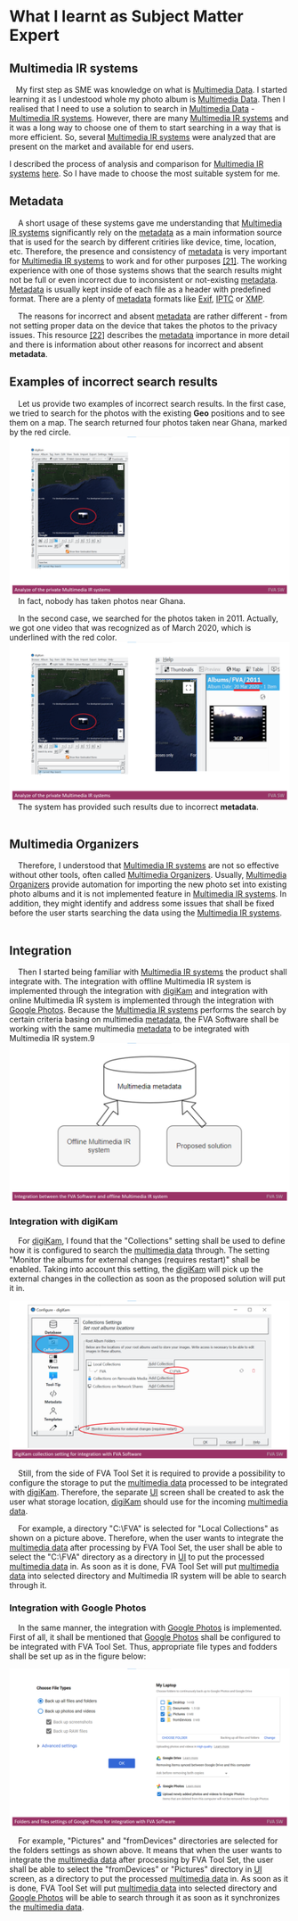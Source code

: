 # What I learnt as Subject Matter Expert
## Multimedia IR systems
&nbsp;&nbsp; My first step as SME was knowledge on what is [Multimedia Data](./MULTIMEDIADATA.md).
I started learning it as I undestood whole my photo album is [Multimedia Data](./MULTIMEDIADATA.md).
Then I realised that I need to use a solution to search in [Multimedia Data](./MULTIMEDIADATA.md) - [Multimedia IR systems](./MULTIMEDIAIRSYSTEMS.md). 
However, there are many [Multimedia IR systems](./MULTIMEDIAIRSYSTEMS.md) and it was a long way to choose one of them to start searching in a way that is more efficient.
So, several [Multimedia IR systems](./MULTIMEDIAIRSYSTEMS.md) were analyzed that are present on the market and available for end users. 

I described the process of analysis and comparison for [Multimedia IR systems](./MULTIMEDIAIRSYSTEMS.md) [here](./MULTIMEDIAIRSYSTEMSANALYZE.md).
So I have made to choose the most suitable system for me.

## Metadata
&nbsp;&nbsp;&nbsp; A short usage of these systems gave me understanding that [Multimedia IR systems](./MULTIMEDIAIRSYSTEMS.md) significantly rely on the [metadata](https://en.wikipedia.org/wiki/Metadata) as a main information source that is used for the search by different critiries like device, time, location, etc.
Therefore, the presence and consistency of [metadata](https://en.wikipedia.org/wiki/Metadata) is very important for [Multimedia IR systems](./MULTIMEDIAIRSYSTEMS.md) to work and for other purposes [[21]](./REFERENCES.md).
The working experience with one of those systems shows that the search results might not be full or even incorrect due to inconsistent or not-existing [metadata](https://en.wikipedia.org/wiki/Metadata).
[Metadata](https://en.wikipedia.org/wiki/Metadata) is usually kept inside of each file as a header with predefined format.
There are a plenty of [metadata](https://en.wikipedia.org/wiki/Metadata) formats like [Exif](https://en.wikipedia.org/wiki/Exif), [IPTC](https://en.wikipedia.org/wiki/International_Press_Telecommunications_Council) or [XMP](https://en.wikipedia.org/wiki/Extensible_Metadata_Platform).
</br>

&nbsp;&nbsp;&nbsp; The reasons for incorrect and absent [metadata](https://en.wikipedia.org/wiki/Metadata) are rather different - from not setting proper data on the device that takes the photos to the privacy issues. 
This resource [[22]](./REFERENCES.md) describes the [metadata](https://en.wikipedia.org/wiki/Metadata) importance in more detail and there is information about other reasons for incorrect and absent **metadata**. 

## Examples of incorrect search results 
&nbsp;&nbsp;&nbsp; Let us provide two examples of incorrect search results. 
In the first case, we tried to search for the photos with the existing **Geo** positions and to see them on a map. 
The search returned four photos taken near Ghana, marked by the red circle.
<img src="./Images/AnalyzeofprivateMultimediaIRsystems.png" alt="AnalyzeofprivateMultimediaIRsystems.png" />
&nbsp;&nbsp;&nbsp; In fact, nobody has taken photos near Ghana.
</br>

&nbsp;&nbsp;&nbsp; In the second case, we searched for the photos taken in 2011. 
Actually, we got one video that was recognized as of March 2020, which is underlined with the red color.
<img src="./Images/AnalyzeofprivateMultimediaIRsystems2.png" alt="AnalyzeofprivateMultimediaIRsystems2.png" />
&nbsp;&nbsp;&nbsp; The system has provided such results due to incorrect **metadata**. 
</br> </br>

## Multimedia Organizers
&nbsp;&nbsp;&nbsp; Therefore, I understood that [Multimedia IR systems](./MULTIMEDIAIRSYSTEMS.md) are not so effective without other tools, often called [Multimedia Organizers](./MULTIMEDIAORGANIZERS.md).
Usually, [Multimedia Organizers](./MULTIMEDIAORGANIZERS.md) provide automation for importing the new photo set into existing photo albums and it is not implemented feature in [Multimedia IR systems](./MULTIMEDIAIRSYSTEMS.md).
In addition, they might identify and address some issues that shall be fixed before the user starts searching the data using the [Multimedia IR systems](./MULTIMEDIAIRSYSTEMS.md).
</br> </br> 

## Integration 
&nbsp;&nbsp;&nbsp; Then I started being familiar with [Multimedia IR systems](./MULTIMEDIAIRSYSTEMS.md) the product shall integrate with. 
The integration with offline Multimedia IR system is implemented through the integration with [digiKam](https://www.digikam.org/about/) and integration with online Multimedia IR system is implemented through the integration with [Google Photos](https://en.wikipedia.org/wiki/Google_Photos).
Because the [Multimedia IR systems](./MULTIMEDIAIRSYSTEMS.md) performs the search by certain criteria basing on multimedia [metadata](https://en.wikipedia.org/wiki/Metadata), the FVA Software shall be working with the same multimedia [metadata](https://en.wikipedia.org/wiki/Metadata) to be integrated with Multimedia IR system.9
<img src="Images/Integration.png" alt="Integration.png" />

### Integration with digiKam
&nbsp;&nbsp;&nbsp; For [digiKam](https://www.digikam.org/about/), I found that the "Collections" setting shall be used to define how it is configured to search the [multimedia data](https://link.springer.com/referenceworkentry/10.1007%2F978-0-387-39940-9_1008) through. 
The setting "Monitor the albums for external changes (requires restart)" shall be enabled. 
Taking into account this setting, the [digiKam](https://www.digikam.org/about/) will pick up the external changes in the collection as soon as the proposed solution will put it in.

<img src="Images/IntegrationDigiKam.png" alt="IntegrationDigiKam.png" />

&nbsp;&nbsp;&nbsp; Still, from the side of FVA Tool Set it is required to provide a possibility to configure the storage to put the [multimedia data](https://link.springer.com/referenceworkentry/10.1007%2F978-0-387-39940-9_1008) processed to be integrated with [digiKam](https://www.digikam.org/about/).
Therefore, the separate [UI](https://en.wikipedia.org/wiki/User_interface) screen shall be created to ask the user what storage location, [digiKam](https://www.digikam.org/about/) should use for the incoming [multimedia data](https://link.springer.com/referenceworkentry/10.1007%2F978-0-387-39940-9_1008).

&nbsp;&nbsp;&nbsp; For example, a directory "C:\FVA" is selected for "Local Collections" as shown on a picture above. 
Therefore, when the user wants to integrate the [multimedia data](https://link.springer.com/referenceworkentry/10.1007%2F978-0-387-39940-9_1008) after processing by FVA Tool Set, the user shall be able to select the "C:\FVA" directory as a directory in [UI](https://en.wikipedia.org/wiki/User_interface) to put the processed [multimedia data](https://link.springer.com/referenceworkentry/10.1007%2F978-0-387-39940-9_1008) in. 
As soon as it is done, FVA Tool Set will put [multimedia data](https://link.springer.com/referenceworkentry/10.1007%2F978-0-387-39940-9_1008) into selected directory and Multimedia IR system will be able to search through it.

### Integration with Google Photos
&nbsp;&nbsp;&nbsp; In the same manner, the integration with [Google Photos](https://en.wikipedia.org/wiki/Google_Photos) is implemented. 
First of all, it shall be mentioned that [Google Photos](https://en.wikipedia.org/wiki/Google_Photos) shall be configured to be integrated with FVA Tool Set. 
Thus, appropriate file types and fodders shall be set up as in the figure below:

<img src="Images/IntegrationGooglePhoto.png" alt="IntegrationGooglePhoto.png" />

&nbsp;&nbsp;&nbsp; For example, "Pictures" and "fromDevices" directories are selected for the folders settings as shown above. 
It means that when the user wants to integrate the [multimedia data]((https://link.springer.com/referenceworkentry/10.1007%2F978-0-387-39940-9_1008)) after processing by FVA Tool Set, the user shall be able to select the "fromDevices" or "Pictures" directory in [UI](https://en.wikipedia.org/wiki/User_interface) screen, as a directory to put the processed [multimedia data](https://link.springer.com/referenceworkentry/10.1007%2F978-0-387-39940-9_1008) in. 
As soon as it is done, FVA Tool Set will put [multimedia data](https://link.springer.com/referenceworkentry/10.1007%2F978-0-387-39940-9_1008) into selected directory and [Google Photos]((https://en.wikipedia.org/wiki/Google_Photos)) will be able to search through it as soon as it synchronizes the [multimedia data](https://link.springer.com/referenceworkentry/10.1007%2F978-0-387-39940-9_1008).